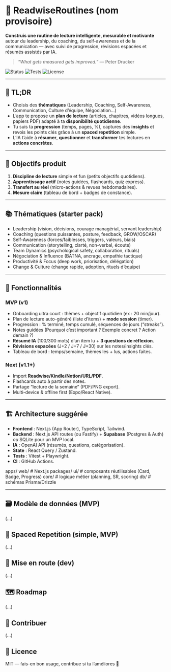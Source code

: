 # 🧭 ReadwiseRoutines (nom provisoire)
**Construis une routine de lecture intelligente, mesurable et motivante** autour du leadership, du coaching, du self-awareness et de la communication — avec suivi de progression, révisions espacées et résumés assistés par IA.

> _“What gets measured gets improved.”_ — Peter Drucker

![Status](https://img.shields.io/badge/status-MVP%20planning-blue)
![Tests](https://img.shields.io/badge/tests-incoming-lightgrey)
![License](https://img.shields.io/badge/license-MIT-green)

---

## 🚀 TL;DR
- Choisis des **thématiques** (Leadership, Coaching, Self-Awareness, Communication, Culture d’équipe, Négociation…)
- L’app te propose un **plan de lecture** (articles, chapitres, vidéos longues, papiers PDF) adapté à ta **disponibilité quotidienne**.
- Tu suis ta **progression** (temps, pages, %), captures des **insights** et revois les points clés grâce à un **spaced repetition** simple.
- L’IA t’aide à **résumer**, **questionner** et **transformer** tes lectures en **actions concrètes**.

---

## 🎯 Objectifs produit
1. **Discipline de lecture** simple et fun (petits objectifs quotidiens).
2. **Apprentissage actif** (notes guidées, flashcards, quiz express).
3. **Transfert au réel** (micro-actions & revues hebdomadaires).
4. **Mesure claire** (tableau de bord + badges de constance).

---

## 📚 Thématiques (starter pack)
- Leadership (vision, décisions, courage managérial, servant leadership)
- Coaching (questions puissantes, posture, feedback, GROW/OSCAR)
- Self-Awareness (forces/faiblesses, triggers, valeurs, biais)
- Communication (storytelling, clarté, non-verbal, écoute)
- Team Dynamics (psychological safety, collaboration, rituals)
- Négociation & Influence (BATNA, ancrage, empathie tactique)
- Productivité & Focus (deep work, priorisation, délégation)
- Change & Culture (change rapide, adoption, rituels d’équipe)

---

## 🧩 Fonctionnalités
### MVP (v1)
- Onboarding ultra court : thèmes + objectif quotidien (ex : 20 min/jour).
- Plan de lecture auto-généré (liste d’items) + **mode session** (timer).
- Progression : % terminé, temps cumulé, séquences de jours (“streaks”).
- Notes guidées (Pourquoi c’est important ? Exemple concret ? Action demain ?)
- **Résumé IA** (100/300 mots) d’un item lu + **3 questions de réflexion**.
- **Révisions espacées** (J+2 / J+7 / J+30) sur les notes/insights clés.
- Tableau de bord : temps/semaine, thèmes les + lus, actions faites.

### Next (v1.1+)
- Import **Readwise/Kindle/Notion/URL/PDF**.
- Flashcards auto à partir des notes.
- Partage “lecture de la semaine” (PDF/PNG export).
- Multi-device & offline first (Expo/React Native).

---

## 🏗️ Architecture suggérée
- **Frontend** : Next.js (App Router), TypeScript, Tailwind.
- **Backend** : Next.js API routes (ou Fastify) + **Supabase** (Postgres & Auth) _ou_ SQLite pour un MVP local.
- **IA** : OpenAI API (résumés, questions, catégorisation).  
- **State** : React Query / Zustand.
- **Tests** : Vitest + Playwright.
- **CI** : GitHub Actions.

apps/
web/ # Next.js
packages/
ui/ # composants réutilisables (Card, Badge, Progress)
core/ # logique métier (planning, SR, scoring)
db/ # schémas Prisma/Drizzle


---

## 🗃️ Modèle de données (MVP)
(...)

## 🔁 Spaced Repetition (simple, MVP)
(...)

## 🧰 Mise en route (dev)
(...)

## 🗺️ Roadmap
(...)

## 🤝 Contribuer
(...)

## 📜 Licence
MIT — fais-en bon usage, contribue si tu l’améliores 🙌

